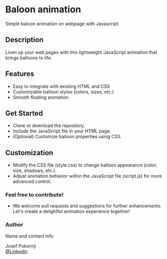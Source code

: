 # Baloon animation

Simple baloon animation on webpage with Javascript.

## Description

Liven up your web pages with this lightweight JavaScript animation that brings balloons to life.

## Features

- Easy to integrate with existing HTML and CSS
- Customizable balloon styles (colors, sizes, etc.)
- Smooth floating animation

## Get Started

- Clone or download the repository.
- Include the JavaScript file in your HTML page.
- (Optional) Customize balloon properties using CSS.

## Customization

- Modify the CSS file (style.css) to change balloon appearance (color, size, shadows, etc.).
- Adjust animation behavior within the JavaScript file (script.js) for more advanced control.

### Feel free to contribute!

- We welcome pull requests and suggestions for further enhancements. Let's create a delightful animation experience together!

### Author

Name and contact info

Josef Pokorný  
[@LinkedIn](https://www.linkedin.com/in/josef-pokorny89/)
